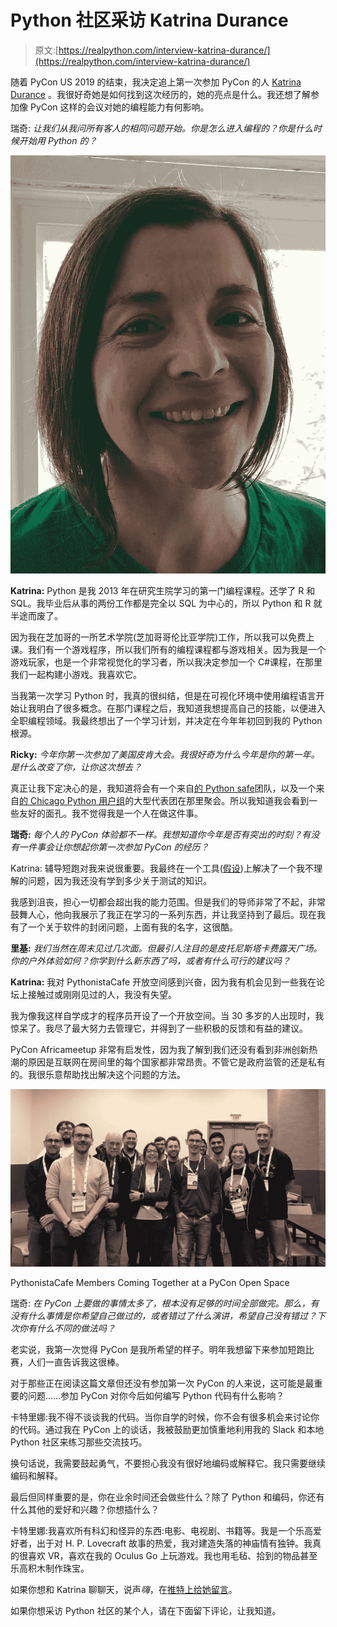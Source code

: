# Python 社区采访 Katrina Durance

> 原文:[https://realpython.com/interview-katrina-durance/](https://realpython.com/interview-katrina-durance/)

随着 PyCon US 2019 的结束，我决定追上第一次参加 PyCon 的人 [Katrina Durance](https://twitter.com/katdurance) 。我很好奇她是如何找到这次经历的，她的亮点是什么。我还想了解参加像 PyCon 这样的会议对她的编程能力有何影响。

瑞奇: *让我们从我问所有客人的相同问题开始。你是怎么进入编程的？你是什么时候开始用 Python 的？*

[![Katrina Durance](img/ced485237873f5ad3bcb532e28234a3f.png)](https://files.realpython.com/media/katrina.53ae3d40cad6.jpg)

**Katrina:** Python 是我 2013 年在研究生院学习的第一门编程课程。还学了 R 和 SQL。我毕业后从事的两份工作都是完全以 SQL 为中心的，所以 Python 和 R 就半途而废了。

因为我在芝加哥的一所艺术学院(芝加哥哥伦比亚学院)工作，所以我可以免费上课。我们有一个游戏程序，所以我们所有的编程课程都与游戏相关。因为我是一个游戏玩家，也是一个非常视觉化的学习者，所以我决定参加一个 C#课程，在那里我们一起构建小游戏。我喜欢它。

当我第一次学习 Python 时，我真的很纠结，但是在可视化环境中使用编程语言开始让我明白了很多概念。在那门课程之后，我知道我想提高自己的技能，以便进入全职编程领域。我最终想出了一个学习计划，并决定在今年年初回到我的 Python 根源。

**Ricky:** *今年你第一次参加了美国皮肯大会。我很好奇为什么今年是你的第一年。是什么改变了你，让你这次想去？*

真正让我下定决心的是，我知道将会有一个来自[的 Python safe](https://www.pythonistacafe.com/)团队，以及一个来自[的 Chicago Python 用户组](https://www.chipy.org/)的大型代表团在那里聚会。所以我知道我会看到一些友好的面孔。我不觉得我是一个人在做这件事。

**瑞奇:** *每个人的 PyCon 体验都不一样。我想知道你今年是否有突出的时刻？有没有一件事会让你想起你第一次参加 PyCon 的经历？*

Katrina: 辅导短跑对我来说很重要。我最终在一个工具([假设](https://pypi.org/project/hypothesis/))上解决了一个我不理解的问题，因为我还没有学到多少关于测试的知识。

我感到沮丧，担心一切都会超出我的能力范围。但是我们的导师非常了不起，非常鼓舞人心，他向我展示了我正在学习的一系列东西，并让我坚持到了最后。现在我有了一个关于软件的封闭问题，上面有我的名字，这很酷。

**里基:** *我们当然在周末见过几次面。但最引人注目的是皮托尼斯塔卡费露天广场。你的户外体验如何？你学到什么新东西了吗，或者有什么可行的建议吗？*

**Katrina:** 我对 PythonistaCafe 开放空间感到兴奋，因为我有机会见到一些我在论坛上接触过或刚刚见过的人，我没有失望。

我为像我这样自学成才的程序员开设了一个开放空间。当 30 多岁的人出现时，我惊呆了。我尽了最大努力去管理它，并得到了一些积极的反馈和有益的建议。

PyCon Africameetup 非常有启发性，因为我了解到我们还没有看到非洲创新热潮的原因是互联网在房间里的每个国家都非常昂贵。不管它是政府监管的还是私有的。我很乐意帮助找出解决这个问题的方法。

[![Pythonista Cafe Open Space - Pycon](img/fe94eb8523f9d4eee9f6b8a18bccd177.png)](https://www.pythonistacafe.com/)

<figcaption class="figure-caption text-center">PythonistaCafe Members Coming Together at a PyCon Open Space</figcaption>

瑞奇: *在 PyCon 上要做的事情太多了，根本没有足够的时间全部做完。那么，有没有什么事情是你希望自己做过的，或者错过了什么演讲，希望自己没有错过？下次你有什么不同的做法吗？*

老实说，我第一次觉得 PyCon 是我所希望的样子。明年我想留下来参加短跑比赛，人们一直告诉我这很棒。

对于那些正在阅读这篇文章但还没有参加第一次 PyCon 的人来说，这可能是最重要的问题……参加 PyCon 对你今后如何编写 Python 代码有什么影响？

卡特里娜:我不得不谈谈我的代码。当你自学的时候，你不会有很多机会来讨论你的代码。通过我在 PyCon 上的谈话，我被鼓励更加慎重地利用我的 Slack 和本地 Python 社区来练习那些交流技巧。

换句话说，我需要鼓起勇气，不要担心我没有很好地编码或解释它。我只需要继续编码和解释。

最后但同样重要的是，你在业余时间还会做些什么？除了 Python 和编码，你还有什么其他的爱好和兴趣？你想插什么？

卡特里娜:我喜欢所有科幻和怪异的东西:电影、电视剧、书籍等。我是一个乐高爱好者，出于对 H. P. Lovecraft 故事的热爱，我对建造失落的神庙情有独钟。我真的很喜欢 VR，喜欢在我的 Oculus Go 上玩游戏。我也用毛毡、拾到的物品甚至乐高积木制作珠宝。

如果你想和 Katrina 聊聊天，说声*嗨*，在[推特上给她留言](https://twitter.com/katdurance)。

如果你想采访 Python 社区的某个人，请在下面留下评论，让我知道。